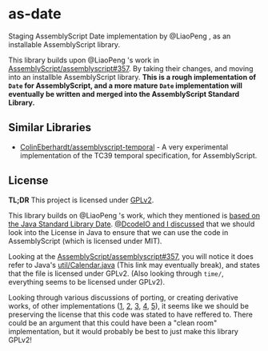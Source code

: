 # as-date

Staging AssemblyScript Date implementation by @LiaoPeng , as an installable AssemblyScript library.

This library builds upon @LiaoPeng 's work in [AssemblyScript/assemblyscript#357](https://github.com/AssemblyScript/assemblyscript/pull/357). By taking their changes, and moving into an installble AssemblyScript library. **This is a rough implementation of `Date` for AssemblyScript, and a more mature `Date` implementation will eventually be written and merged into the AssemblyScript Standard Library.**

## Similar Libraries

* [ColinEberhardt/assemblyscript-temporal](https://github.com/ColinEberhardt/assemblyscript-temporal) - A very experimental implementation of the TC39 temporal specification, for AssemblyScript.

## License

**TL;DR** This project is licensed under [GPLv2](./LICENSE).

This library builds on  @LiaoPeng 's work, which they mentioned is [based on the Java Standard Library Date](https://github.com/AssemblyScript/assemblyscript/pull/357#issuecomment-652409902). [@DcodeIO and I discussed](https://github.com/AssemblyScript/working-group/issues/56) that we should look into the License in Java to ensure that we can use the code in AssemblyScript (which is licensed under MIT).

Looking at the [AssemblyScript/assemblyscript#357](https://github.com/AssemblyScript/assemblyscript/pull/357), you will notice it does refer to Java's [util/Calendar.java](http://hg.openjdk.java.net/jdk8/jdk8/jdk/file/687fd7c7986d/src/share/classes/java/util/Calendar.java) (This link may eventually break), and states that the file is licensed under GPLv2. (Also looking through `time/`, everything seems to be licensed under GPLv2).

Looking through various discussions of porting, or creating derivative works, of other implementations ([1](https://stackoverflow.com/questions/10952689/code-ported-from-one-to-another-language-licensing), [2](https://softwareengineering.stackexchange.com/questions/266210/porting-an-algorithm-implementation-licensed-under-gnu-gpl-v3), [3](https://softwareengineering.stackexchange.com/questions/151515/rewrote-gnu-gpl-v2-code-in-another-language-can-i-change-a-license), [4](https://softwareengineering.stackexchange.com/questions/205180/what-licensing-implications-if-any-are-there-when-porting-code-from-one-langua), [5](https://softwareengineering.stackexchange.com/questions/86754/is-it-possible-to-rewrite-every-line-of-an-open-source-project-in-a-slightly-dif)), it seems like we should be preserving the license that this code was stated to have reffered to. There could be an argument that this could have been a "clean room" implementation, but it would probably be best to just make this library GPLv2! 

